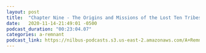 ```yaml
---
layout: post
title:  "Chapter Nine - The Origins and Missions of the Lost Ten Tribes"
date:   2020-11-14-21:49:01 -0500
podcast_duration: "00:23:04.07"
categories: a-remnant
podcast_link: https://nilbus-podcasts.s3.us-east-2.amazonaws.com/A+Remnant+Shall+Return/09+-+Chapter+Nine+-+The+Origins+and+Missions+of+the+Lost+Ten+Tribes.mp3
---
```

